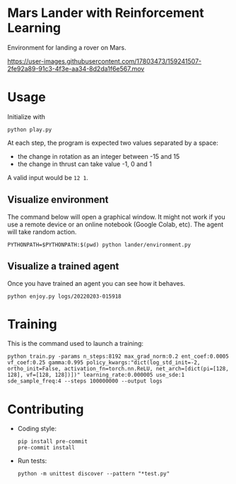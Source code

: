 # Mars Lander with Reinforcement Learning

Environment for landing a rover on Mars. 

https://user-images.githubusercontent.com/17803473/159241507-2fe92a89-91c3-4f3e-aa34-8d2da1f6e567.mov

# Usage

Initialize with

```shell
python play.py
```

At each step, the program is expected two values separated by a space:
 - the change in rotation as an integer between -15 and 15
 - the change in thrust can take value -1, 0 and 1

A valid input would be `12 1`.

## Visualize environment

The command below will open a graphical window. It might not work if you use
a remote device or an online notebook (Google Colab, etc). The agent will
take random action.

```shell
PYTHONPATH=$PYTHONPATH:$(pwd) python lander/environment.py
```

## Visualize a trained agent

Once you have trained an agent you can see how it behaves. 

```shell
python enjoy.py logs/20220203-015918
```

# Training

This is the command used to launch a training:

```shell
python train.py -params n_steps:8192 max_grad_norm:0.2 ent_coef:0.0005 vf_coef:0.25 gamma:0.995 policy_kwargs:"dict(log_std_init=-2, ortho_init=False, activation_fn=torch.nn.ReLU, net_arch=[dict(pi=[128, 128], vf=[128, 128])])" learning_rate:0.000005 use_sde:1 sde_sample_freq:4 --steps 100000000 --output logs
```

# Contributing

- Coding style:
    ```shell
    pip install pre-commit
    pre-commit install
    ```
- Run tests:
    ```shell
    python -m unittest discover --pattern "*test.py"
    ```
